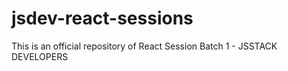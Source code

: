 # jsdev-react-sessions
This is an official repository of React Session Batch 1 - JSSTACK DEVELOPERS
